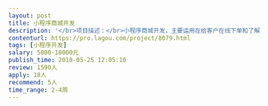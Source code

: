 ```yaml
---                
layout: post       
title: 小程序商城开发           
description: '</br>项目描述：</br>小程序商城开发，主要运用在给客户在线下单和了解讯息</br></br>项目功能：</br>需要开发的大致内容如下（可做调整）</br>一、	商品展示；细分商品分类，商品排序，商品搜索，商品详情，点赞，关注收藏，在线分享到微信。</br>二、	商品营销：生日营销，套餐营销，积分营销，拼团营销，秒杀营销，体验卷，优惠卡等。</br>三、	收货管理：用户信息，包含：收货地址，电话，姓名，身份证，可新增，删除地址与信息</br>四、	订单管理：确认订单，订单查看，退换货，评论</br>五、	在线客服：可转入微信对话</br>六、	用户管理：个人信息，签到送积分，我的订单，我的收藏，我的评论，我的卡卷，我的积分，我的信息，收货地址，</br>七、	财务大数据统计分析：收入明细查看，货物出货量查看统计，热销产品查看统计，活动数据查看统计，能调出任何生产数据表，（如单品，单日搜查量，套餐预览量）</br>八、	会员管理，分1.2.3.4级会员等级，会员能领取发放的优惠卷。</br>九、	定位导航或者公司地点展示，电话预约，公司介绍，</br>十、	产品知识，功效，吃法，制作视频演示，食谱</br>十一、	代理加盟</br>十二、	礼盒定制</br>十三、	公司其他平台店铺的联系方式（如放置二维码或者店铺链接）</br></br>人员要求：</br>1.积极负责、专业水平高、有UI设计能力、可以负责后续服务</br>2.3-4周内完成交付</br>3.可个人可团队操作，漫天要价和中介请勿投。</br>4.诚信合作，长期合作</br>5.非专业团队勿投，谢谢！</br>'     
contenturl: https://pro.lagou.com/project/8079.html      
tags: [小程序开发]            
salary: 5000-10000元          
publish_time: 2018-05-25 12:05:10         
review: 1590人                   
apply: 18人                   
recommend: 5人                   
time_range: 2-4周              
---                 
```

